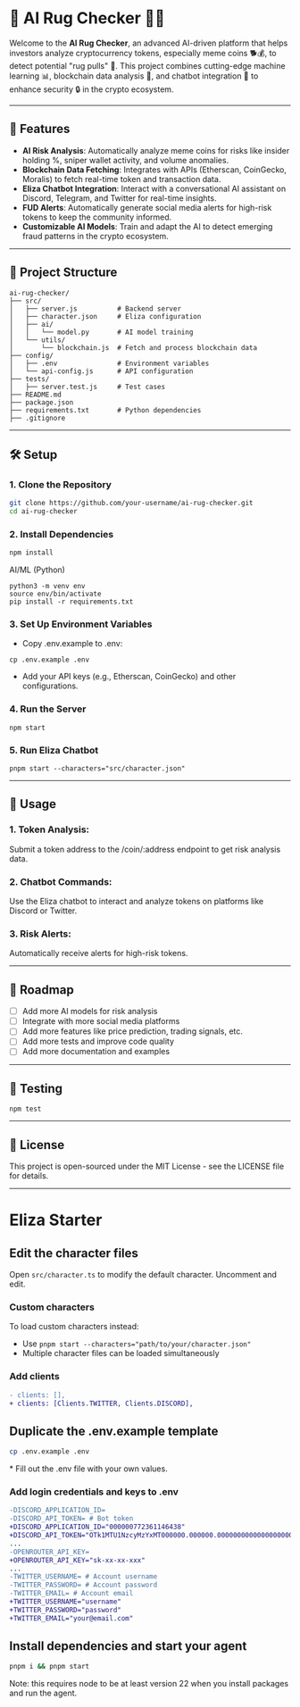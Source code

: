 # 🚀 AI Rug Checker 🤖🔗

Welcome to the **AI Rug Checker**, an advanced AI-driven platform that helps investors analyze cryptocurrency tokens, especially meme coins 🐕💰, to detect potential "rug pulls" 🛑. This project combines cutting-edge machine learning 📊, blockchain data analysis 🔗, and chatbot integration 🤝 to enhance security 🔒 in the crypto ecosystem.

---

## 🌟 Features

- **AI Risk Analysis**: Automatically analyze meme coins for risks like insider holding %, sniper wallet activity, and volume anomalies.
- **Blockchain Data Fetching**: Integrates with APIs (Etherscan, CoinGecko, Moralis) to fetch real-time token and transaction data.
- **Eliza Chatbot Integration**: Interact with a conversational AI assistant on Discord, Telegram, and Twitter for real-time insights.
- **FUD Alerts**: Automatically generate social media alerts for high-risk tokens to keep the community informed.
- **Customizable AI Models**: Train and adapt the AI to detect emerging fraud patterns in the crypto ecosystem.

---

## 📂 Project Structure

```
ai-rug-checker/
├── src/
│   ├── server.js          # Backend server
│   ├── character.json     # Eliza configuration
│   ├── ai/
│   │   └── model.py       # AI model training
│   └── utils/
│       └── blockchain.js  # Fetch and process blockchain data
├── config/
│   ├── .env               # Environment variables
│   └── api-config.js      # API configuration
├── tests/
│   ├── server.test.js     # Test cases
├── README.md
├── package.json
├── requirements.txt       # Python dependencies
├── .gitignore

```


---

## 🛠️ Setup

### 1. Clone the Repository
```bash
git clone https://github.com/your-username/ai-rug-checker.git
cd ai-rug-checker
```

### 2. Install Dependencies
```bash
npm install
```

AI/ML (Python)
```
python3 -m venv env
source env/bin/activate
pip install -r requirements.txt
```
### 3. Set Up Environment Variables

- Copy .env.example to .env: 

```
cp .env.example .env
```
- Add your API keys (e.g., Etherscan, CoinGecko) and other configurations.

### 4. Run the Server

```
npm start
```

### 5. Run Eliza Chatbot
```
pnpm start --characters="src/character.json"
```

---

## 🎯 Usage

### 1. Token Analysis:
Submit a token address to the /coin/:address endpoint to get risk analysis data.

### 2. Chatbot Commands:
Use the Eliza chatbot to interact and analyze tokens on platforms like Discord or Twitter.

### 3. Risk Alerts:
Automatically receive alerts for high-risk tokens.

---

## 🚀 Roadmap

- [ ] Add more AI models for risk analysis
- [ ] Integrate with more social media platforms
- [ ] Add more features like price prediction, trading signals, etc.
- [ ] Add more tests and improve code quality
- [ ] Add more documentation and examples

---

## 🧪 Testing

```
npm test
```

---

## 📜 License

This project is open-sourced under the MIT License - see the LICENSE file for details.

---



# Eliza Starter 

## Edit the character files

Open `src/character.ts` to modify the default character. Uncomment and edit.

### Custom characters

To load custom characters instead:
- Use `pnpm start --characters="path/to/your/character.json"`
- Multiple character files can be loaded simultaneously

### Add clients

```diff
- clients: [],
+ clients: [Clients.TWITTER, Clients.DISCORD],
```

## Duplicate the .env.example template

```bash
cp .env.example .env
```

\* Fill out the .env file with your own values.

### Add login credentials and keys to .env

```diff
-DISCORD_APPLICATION_ID=
-DISCORD_API_TOKEN= # Bot token
+DISCORD_APPLICATION_ID="000000772361146438"
+DISCORD_API_TOKEN="OTk1MTU1NzcyMzYxMT000000.000000.00000000000000000000000000000000"
...
-OPENROUTER_API_KEY=
+OPENROUTER_API_KEY="sk-xx-xx-xxx"
...
-TWITTER_USERNAME= # Account username
-TWITTER_PASSWORD= # Account password
-TWITTER_EMAIL= # Account email
+TWITTER_USERNAME="username"
+TWITTER_PASSWORD="password"
+TWITTER_EMAIL="your@email.com"
```

## Install dependencies and start your agent

```bash
pnpm i && pnpm start
```
Note: this requires node to be at least version 22 when you install packages and run the agent.
